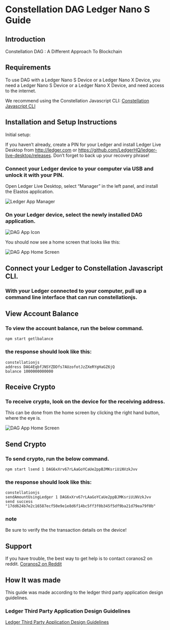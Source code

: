 # Constellation DAG Ledger Nano S Guide

## Introduction

Constellation DAG : A Different Approach To Blockchain

## Requirements

To use DAG with a Ledger Nano S Device or a Ledger Nano X Device, you need a Ledger Nano S Device or a Ledger Nano X Device, and need access to the internet.

We recommend using the Constellation Javascript CLI:
[Constellation Javascript CLI](https://github.com/StardustCollective/constellationjs)

## Installation and Setup Instructions

Initial setup:

If you haven’t already, create a PIN for your Ledger and install Ledger Live Desktop from http://ledger.com or https://github.com/LedgerHQ/ledger-live-desktop/releases.
Don’t forget to back up your recovery phrase!

### Connect your Ledger device to your computer via USB and unlock it with your PIN.
Open Ledger Live Desktop, select “Manager” in the left panel, and install the Elastos application.

![Ledger App Manager](https://i.imgur.com/6IZJVE8.png)

### On your Ledger device, select the newly installed DAG application.

![DAG App Icon](https://i.imgur.com/b8mj3jY.jpg)

You should now see a home screen that looks like this:

![DAG App Home Screen](https://i.imgur.com/MtaSbk3.jpg)

## Connect your Ledger to Constellation Javascript CLI.

### With your Ledger connected to your computer, pull up a command line interface that can run constellationjs.

## View Account Balance
### To view the account balance, run the below command.  

    npm start getlbalance

### the response should look like this:

    constellationjs
    address DAG4EqbfJNSYZDDfs7AUzofotJzZXeRYgHaGZ6jQ
    balance 1000000000000

## Receive Crypto
### To receive crypto, look on the device for the receiving address.

This can be done from the home screen by clicking the right hand button, where the eye is.

![DAG App Home Screen](https://i.imgur.com/MtaSbk3.jpg)

## Send Crypto
### To send crypto, run the below command.   

    npm start lsend 1 DAG6xXrv67rLAaGoYCaUe2ppBJMKsriUiNVzkJvv

### the response should look like this:

    constellationjs
    sendAmountUsingLedger 1 DAG6xXrv67rLAaGoYCaUe2ppBJMKsriUiNVzkJvv
    send success "17dd624b7e2c16587ecf50e9e1e8d6f14bc5ff3f0b345f5df9ba21d79ea79f0b"

### note
  Be sure to verify the the transaction details on the device!

## Support
If you have trouble, the best way to get help is to contact coranos2 on reddit.
[Coranos2 on Reddit](https://www.reddit.com/user/coranos2)

## How It was made
This guide was made according to the ledger third party application design guidelines.

### Ledger Third Party Application Design Guidelines
[Ledger Third Party Application Design Guidelines](https://ledger.readthedocs.io/en/latest/additional/publishing_an_app.html#design-guidelines)
